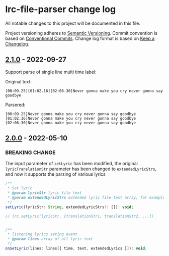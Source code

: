 # lrc-file-parser change log

All notable changes to this project will be documented in this file.

Project versioning adheres to [Semantic Versioning](http://semver.org/).
Commit convention is based on [Conventional Commits](http://conventionalcommits.org).
Change log format is based on [Keep a Changelog](http://keepachangelog.com/).

## [2.1.0](https://github.com/lyswhut/lrc-file-parser/compare/v2.0.0...v2.1.0) - 2022-09-27

Support parse of single line multi time label:

Original text:

```text
[00:09.25][01:02.16][02:06.30]Never gonna make you cry never gonna say goodbye
```

Parsered:

```text
[00:09.25]Never gonna make you cry never gonna say goodbye
[01:02.16]Never gonna make you cry never gonna say goodbye
[02:06.30]Never gonna make you cry never gonna say goodbye
```

## [2.0.0](https://github.com/lyswhut/lrc-file-parser/compare/v1.2.7...v2.0.0) - 2022-05-10

### BREAKING CHANGE

The input parameter of `setLyric` has been modified, the original `lyricTranslationStr` parameter has been changed to `extendedLyricStrs`, and now it supports the parsing of various lyrics

```js
/**
 * Set lyric
 * @param lyricStr lyric file text
 * @param extendedLyricStrs extended lyric file text array, for example lyric translations
 */
setLyric(lyricStr: String, extendedLyricStrs?: []): void;

// lrc.setLyric(lyricStr, [translationStr1, translationStr2, ...])


/**
 * listening lyrics seting event
 * @param lines array of all lyric text
 */
onSetLyric(lines: lines[{ time, text, extendedLyrics }]): void;

```
